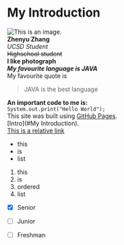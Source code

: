 # My Introduction <br />
![This is an image](https://myoctocat.com/assets/images/base-octocat.svg). <br />
**Zhenyu Zhang** <br />
*UCSD Student* <br />
~~Highschool student~~ <br />
**I like photograph** <br />
***My favourite language is JAVA*** <br />
My favourite quote is <br />
> JAVA is the best language <br />

**An important code to me is:** <br />
`System.out.print("Hello World");` <br />
This site was built using [GitHub Pages](https://github.com/keandrizzle). <br />
[Intro](#My Introduction). <br />
[This is a relative link](./README.md) <br />
- this
- is
- list
  
1. this
2. is
3. ordered
4. list

- [x] Senior
- [ ] Junior
- [ ] Freshman



